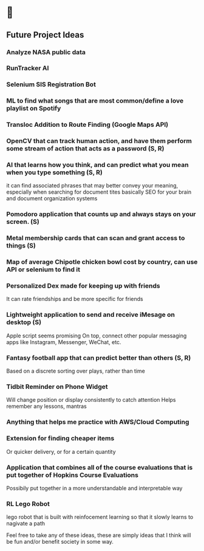# 👋

## Future Project Ideas

### Analyze NASA public data

### RunTracker AI

### Selenium SIS Registration Bot

### ML to find what songs that are most common/define a love playlist on Spotify

### Transloc Addition to Route Finding (Google Maps API)

### OpenCV that can track human action, and have them perform some stream of action that acts as a password (S, R)

### AI that learns how you think, and can predict what you mean when you type something (S, R)
  it can find associated phrases that may better convey your meaning, especially when searching for document tites
  basically SEO for your brain and document organization systems

### Pomodoro application that counts up and always stays on your screen. (S)

### Metal membership cards that can scan and grant access to things (S)

### Map of average Chipotle chicken bowl cost by country, can use API or selenium to find it

### Personalized Dex made for keeping up with friends
  It can rate friendships and be more specific for friends

### Lightweight application to send and receive iMesage on desktop (S)
Apple script seems promising
On top, connect other popular messaging apps like Instagram, Messenger, WeChat, etc.

### Fantasy football app that can predict better than others (S, R)
Based on a discrete sorting over plays, rather than time

### Tidbit Reminder on Phone Widget
 Will change position or display consistently to catch attention
 Helps remember any lessons, mantras

### Anything that helps me practice with AWS/Cloud Computing

### Extension for finding cheaper items
 Or quicker delivery, or for a certain quantity

### Application that combines all of the course evaluations that is put together of Hopkins Course Evaluations
 Possibily put together in a more understandable and interpretable way

### RL Lego Robot
lego robot that is built with reinfocement learning so that it slowly learns to nagivate a path

Feel free to take any of these ideas, these are simply ideas that I think will be fun and/or benefit society in some way.

  
